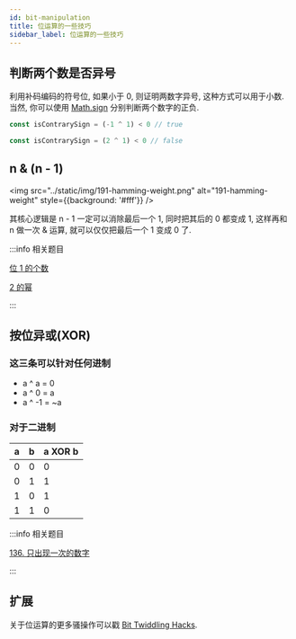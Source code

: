```yaml
---
id: bit-manipulation
title: 位运算的一些技巧
sidebar_label: 位运算的一些技巧
---
```


## 判断两个数是否异号

利用补码编码的符号位, 如果小于 0, 则证明两数字异号, 这种方式可以用于小数. 当然, 你可以使用 [Math.sign](https://js.yanceyleo.com/docs/Math/sign/) 分别判断两个数字的正负.

```js
const isContrarySign = (-1 ^ 1) < 0 // true

const isContrarySign = (2 ^ 1) < 0 // false
```

## n & (n - 1)

<img src="../static/img/191-hamming-weight.png" alt="191-hamming-weight" style={{background: '#fff'}} />

其核心逻辑是 n - 1 一定可以消除最后一个 1, 同时把其后的 0 都变成 1, 这样再和 n 做一次 & 运算, 就可以仅仅把最后一个 1 变成 0 了.

:::info 相关题目

[位 1 的个数](/leetcode/easy/191-hamming-weight)

[2 的幂](/leetcode/easy/231-is-power-of-two)

:::

## 按位异或(XOR)

### 这三条可以针对任何进制

- a ^ a = 0
- a ^ 0 = a
- a ^ -1 = ~a

### 对于二进制

| a   | b   | a XOR b |
| --- | --- | ------- |
| 0   | 0   | 0       |
| 0   | 1   | 1       |
| 1   | 0   | 1       |
| 1   | 1   | 0       |

:::info 相关题目

[136. 只出现一次的数字](/leetcode/easy/136-single-number)

:::

## 扩展

关于位运算的更多骚操作可以戳 [Bit Twiddling Hacks](http://graphics.stanford.edu/~seander/bithacks.html#ReverseParallel).

